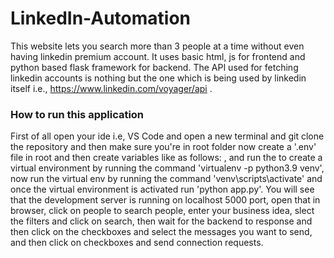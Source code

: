 # LinkedIn-Automation
This website lets you search more than 3 people at a time without even having linkedin premium account. It uses basic html, js for frontend and python based flask framework for backend. The API used for fetching linkedin accounts is nothing but the one which is being used by linkedin itself i.e., https://www.linkedin.com/voyager/api . 

### How to run this application
First of all open your ide i.e, VS Code and open a new terminal and git clone the repository and then make sure you're in root folder now create a '.env' file in root and then create variables like as follows:
, and run the to create a virtual environment by running the command 'virtualenv -p python3.9 venv', now run the virtual env by running the command 'venv\scripts\activate' and once the virtual environment is activated run 'python app.py'. You will see that the development server is running on localhost 5000 port, open that in browser, click on people to search people, enter your business idea, slect the filters and click on search, then wait for the backend to response and then click on the checkboxes and select the messages you want to send, and then click on checkboxes and send connection requests.